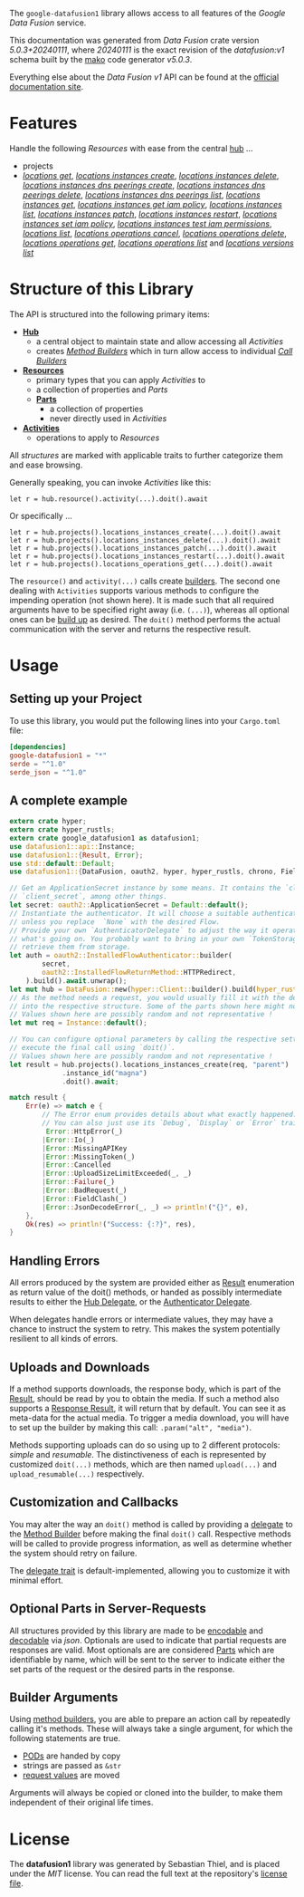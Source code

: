 <!---
DO NOT EDIT !
This file was generated automatically from 'src/generator/templates/api/README.md.mako'
DO NOT EDIT !
-->
The `google-datafusion1` library allows access to all features of the *Google Data Fusion* service.

This documentation was generated from *Data Fusion* crate version *5.0.3+20240111*, where *20240111* is the exact revision of the *datafusion:v1* schema built by the [mako](http://www.makotemplates.org/) code generator *v5.0.3*.

Everything else about the *Data Fusion* *v1* API can be found at the
[official documentation site](https://cloud.google.com/data-fusion/docs).
# Features

Handle the following *Resources* with ease from the central [hub](https://docs.rs/google-datafusion1/5.0.3+20240111/google_datafusion1/DataFusion) ... 

* projects
 * [*locations get*](https://docs.rs/google-datafusion1/5.0.3+20240111/google_datafusion1/api::ProjectLocationGetCall), [*locations instances create*](https://docs.rs/google-datafusion1/5.0.3+20240111/google_datafusion1/api::ProjectLocationInstanceCreateCall), [*locations instances delete*](https://docs.rs/google-datafusion1/5.0.3+20240111/google_datafusion1/api::ProjectLocationInstanceDeleteCall), [*locations instances dns peerings create*](https://docs.rs/google-datafusion1/5.0.3+20240111/google_datafusion1/api::ProjectLocationInstanceDnsPeeringCreateCall), [*locations instances dns peerings delete*](https://docs.rs/google-datafusion1/5.0.3+20240111/google_datafusion1/api::ProjectLocationInstanceDnsPeeringDeleteCall), [*locations instances dns peerings list*](https://docs.rs/google-datafusion1/5.0.3+20240111/google_datafusion1/api::ProjectLocationInstanceDnsPeeringListCall), [*locations instances get*](https://docs.rs/google-datafusion1/5.0.3+20240111/google_datafusion1/api::ProjectLocationInstanceGetCall), [*locations instances get iam policy*](https://docs.rs/google-datafusion1/5.0.3+20240111/google_datafusion1/api::ProjectLocationInstanceGetIamPolicyCall), [*locations instances list*](https://docs.rs/google-datafusion1/5.0.3+20240111/google_datafusion1/api::ProjectLocationInstanceListCall), [*locations instances patch*](https://docs.rs/google-datafusion1/5.0.3+20240111/google_datafusion1/api::ProjectLocationInstancePatchCall), [*locations instances restart*](https://docs.rs/google-datafusion1/5.0.3+20240111/google_datafusion1/api::ProjectLocationInstanceRestartCall), [*locations instances set iam policy*](https://docs.rs/google-datafusion1/5.0.3+20240111/google_datafusion1/api::ProjectLocationInstanceSetIamPolicyCall), [*locations instances test iam permissions*](https://docs.rs/google-datafusion1/5.0.3+20240111/google_datafusion1/api::ProjectLocationInstanceTestIamPermissionCall), [*locations list*](https://docs.rs/google-datafusion1/5.0.3+20240111/google_datafusion1/api::ProjectLocationListCall), [*locations operations cancel*](https://docs.rs/google-datafusion1/5.0.3+20240111/google_datafusion1/api::ProjectLocationOperationCancelCall), [*locations operations delete*](https://docs.rs/google-datafusion1/5.0.3+20240111/google_datafusion1/api::ProjectLocationOperationDeleteCall), [*locations operations get*](https://docs.rs/google-datafusion1/5.0.3+20240111/google_datafusion1/api::ProjectLocationOperationGetCall), [*locations operations list*](https://docs.rs/google-datafusion1/5.0.3+20240111/google_datafusion1/api::ProjectLocationOperationListCall) and [*locations versions list*](https://docs.rs/google-datafusion1/5.0.3+20240111/google_datafusion1/api::ProjectLocationVersionListCall)




# Structure of this Library

The API is structured into the following primary items:

* **[Hub](https://docs.rs/google-datafusion1/5.0.3+20240111/google_datafusion1/DataFusion)**
    * a central object to maintain state and allow accessing all *Activities*
    * creates [*Method Builders*](https://docs.rs/google-datafusion1/5.0.3+20240111/google_datafusion1/client::MethodsBuilder) which in turn
      allow access to individual [*Call Builders*](https://docs.rs/google-datafusion1/5.0.3+20240111/google_datafusion1/client::CallBuilder)
* **[Resources](https://docs.rs/google-datafusion1/5.0.3+20240111/google_datafusion1/client::Resource)**
    * primary types that you can apply *Activities* to
    * a collection of properties and *Parts*
    * **[Parts](https://docs.rs/google-datafusion1/5.0.3+20240111/google_datafusion1/client::Part)**
        * a collection of properties
        * never directly used in *Activities*
* **[Activities](https://docs.rs/google-datafusion1/5.0.3+20240111/google_datafusion1/client::CallBuilder)**
    * operations to apply to *Resources*

All *structures* are marked with applicable traits to further categorize them and ease browsing.

Generally speaking, you can invoke *Activities* like this:

```Rust,ignore
let r = hub.resource().activity(...).doit().await
```

Or specifically ...

```ignore
let r = hub.projects().locations_instances_create(...).doit().await
let r = hub.projects().locations_instances_delete(...).doit().await
let r = hub.projects().locations_instances_patch(...).doit().await
let r = hub.projects().locations_instances_restart(...).doit().await
let r = hub.projects().locations_operations_get(...).doit().await
```

The `resource()` and `activity(...)` calls create [builders][builder-pattern]. The second one dealing with `Activities` 
supports various methods to configure the impending operation (not shown here). It is made such that all required arguments have to be 
specified right away (i.e. `(...)`), whereas all optional ones can be [build up][builder-pattern] as desired.
The `doit()` method performs the actual communication with the server and returns the respective result.

# Usage

## Setting up your Project

To use this library, you would put the following lines into your `Cargo.toml` file:

```toml
[dependencies]
google-datafusion1 = "*"
serde = "^1.0"
serde_json = "^1.0"
```

## A complete example

```Rust
extern crate hyper;
extern crate hyper_rustls;
extern crate google_datafusion1 as datafusion1;
use datafusion1::api::Instance;
use datafusion1::{Result, Error};
use std::default::Default;
use datafusion1::{DataFusion, oauth2, hyper, hyper_rustls, chrono, FieldMask};

// Get an ApplicationSecret instance by some means. It contains the `client_id` and 
// `client_secret`, among other things.
let secret: oauth2::ApplicationSecret = Default::default();
// Instantiate the authenticator. It will choose a suitable authentication flow for you, 
// unless you replace  `None` with the desired Flow.
// Provide your own `AuthenticatorDelegate` to adjust the way it operates and get feedback about 
// what's going on. You probably want to bring in your own `TokenStorage` to persist tokens and
// retrieve them from storage.
let auth = oauth2::InstalledFlowAuthenticator::builder(
        secret,
        oauth2::InstalledFlowReturnMethod::HTTPRedirect,
    ).build().await.unwrap();
let mut hub = DataFusion::new(hyper::Client::builder().build(hyper_rustls::HttpsConnectorBuilder::new().with_native_roots().https_or_http().enable_http1().build()), auth);
// As the method needs a request, you would usually fill it with the desired information
// into the respective structure. Some of the parts shown here might not be applicable !
// Values shown here are possibly random and not representative !
let mut req = Instance::default();

// You can configure optional parameters by calling the respective setters at will, and
// execute the final call using `doit()`.
// Values shown here are possibly random and not representative !
let result = hub.projects().locations_instances_create(req, "parent")
             .instance_id("magna")
             .doit().await;

match result {
    Err(e) => match e {
        // The Error enum provides details about what exactly happened.
        // You can also just use its `Debug`, `Display` or `Error` traits
         Error::HttpError(_)
        |Error::Io(_)
        |Error::MissingAPIKey
        |Error::MissingToken(_)
        |Error::Cancelled
        |Error::UploadSizeLimitExceeded(_, _)
        |Error::Failure(_)
        |Error::BadRequest(_)
        |Error::FieldClash(_)
        |Error::JsonDecodeError(_, _) => println!("{}", e),
    },
    Ok(res) => println!("Success: {:?}", res),
}

```
## Handling Errors

All errors produced by the system are provided either as [Result](https://docs.rs/google-datafusion1/5.0.3+20240111/google_datafusion1/client::Result) enumeration as return value of
the doit() methods, or handed as possibly intermediate results to either the 
[Hub Delegate](https://docs.rs/google-datafusion1/5.0.3+20240111/google_datafusion1/client::Delegate), or the [Authenticator Delegate](https://docs.rs/yup-oauth2/*/yup_oauth2/trait.AuthenticatorDelegate.html).

When delegates handle errors or intermediate values, they may have a chance to instruct the system to retry. This 
makes the system potentially resilient to all kinds of errors.

## Uploads and Downloads
If a method supports downloads, the response body, which is part of the [Result](https://docs.rs/google-datafusion1/5.0.3+20240111/google_datafusion1/client::Result), should be
read by you to obtain the media.
If such a method also supports a [Response Result](https://docs.rs/google-datafusion1/5.0.3+20240111/google_datafusion1/client::ResponseResult), it will return that by default.
You can see it as meta-data for the actual media. To trigger a media download, you will have to set up the builder by making
this call: `.param("alt", "media")`.

Methods supporting uploads can do so using up to 2 different protocols: 
*simple* and *resumable*. The distinctiveness of each is represented by customized 
`doit(...)` methods, which are then named `upload(...)` and `upload_resumable(...)` respectively.

## Customization and Callbacks

You may alter the way an `doit()` method is called by providing a [delegate](https://docs.rs/google-datafusion1/5.0.3+20240111/google_datafusion1/client::Delegate) to the 
[Method Builder](https://docs.rs/google-datafusion1/5.0.3+20240111/google_datafusion1/client::CallBuilder) before making the final `doit()` call. 
Respective methods will be called to provide progress information, as well as determine whether the system should 
retry on failure.

The [delegate trait](https://docs.rs/google-datafusion1/5.0.3+20240111/google_datafusion1/client::Delegate) is default-implemented, allowing you to customize it with minimal effort.

## Optional Parts in Server-Requests

All structures provided by this library are made to be [encodable](https://docs.rs/google-datafusion1/5.0.3+20240111/google_datafusion1/client::RequestValue) and 
[decodable](https://docs.rs/google-datafusion1/5.0.3+20240111/google_datafusion1/client::ResponseResult) via *json*. Optionals are used to indicate that partial requests are responses 
are valid.
Most optionals are are considered [Parts](https://docs.rs/google-datafusion1/5.0.3+20240111/google_datafusion1/client::Part) which are identifiable by name, which will be sent to 
the server to indicate either the set parts of the request or the desired parts in the response.

## Builder Arguments

Using [method builders](https://docs.rs/google-datafusion1/5.0.3+20240111/google_datafusion1/client::CallBuilder), you are able to prepare an action call by repeatedly calling it's methods.
These will always take a single argument, for which the following statements are true.

* [PODs][wiki-pod] are handed by copy
* strings are passed as `&str`
* [request values](https://docs.rs/google-datafusion1/5.0.3+20240111/google_datafusion1/client::RequestValue) are moved

Arguments will always be copied or cloned into the builder, to make them independent of their original life times.

[wiki-pod]: http://en.wikipedia.org/wiki/Plain_old_data_structure
[builder-pattern]: http://en.wikipedia.org/wiki/Builder_pattern
[google-go-api]: https://github.com/google/google-api-go-client

# License
The **datafusion1** library was generated by Sebastian Thiel, and is placed 
under the *MIT* license.
You can read the full text at the repository's [license file][repo-license].

[repo-license]: https://github.com/Byron/google-apis-rsblob/main/LICENSE.md

